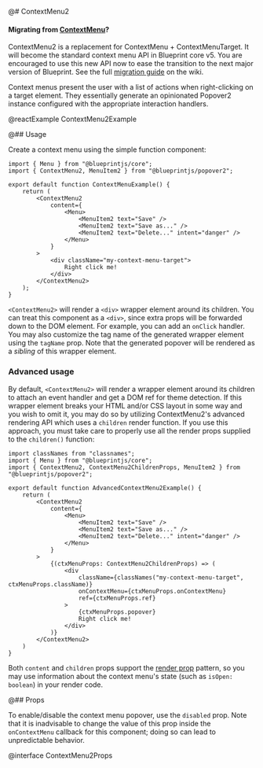 @# ContextMenu2

<div class="@ns-callout @ns-intent-primary @ns-icon-info-sign">
    <h4 class="@ns-heading">

Migrating from [ContextMenu](#core/components/context-menu)?

</h4>

ContextMenu2 is a replacement for ContextMenu + ContextMenuTarget. It will become the standard
context menu API in Blueprint core v5. You are encouraged to use this new API now to ease the
transition to the next major version of Blueprint. See the full
[migration guide](https://github.com/palantir/blueprint/wiki/ContextMenu2-migration) on the wiki.

</div>

Context menus present the user with a list of actions when right-clicking on a target element.
They essentially generate an opinionated Popover2 instance configured with the appropriate
interaction handlers.

@reactExample ContextMenu2Example

@## Usage

Create a context menu using the simple function component:

```tsx
import { Menu } from "@blueprintjs/core";
import { ContextMenu2, MenuItem2 } from "@blueprintjs/popover2";

export default function ContextMenuExample() {
    return (
        <ContextMenu2
            content={
                <Menu>
                    <MenuItem2 text="Save" />
                    <MenuItem2 text="Save as..." />
                    <MenuItem2 text="Delete..." intent="danger" />
                </Menu>
            }
        >
            <div className="my-context-menu-target">
                Right click me!
            </div>
        </ContextMenu2>
    );
}
```

`<ContextMenu2>` will render a `<div>` wrapper element around its children. You can treat this
component as a `<div>`, since extra props will be forwarded down to the DOM element. For example,
you can add an `onClick` handler. You may also customize the tag name of the generated wrapper
element using the `tagName` prop. Note that the generated popover will be rendered as a _sibling_
of this wrapper element.

### Advanced usage

By default, `<ContextMenu2>` will render a wrapper element around its children to attach an event handler
and get a DOM ref for theme detection. If this wrapper element breaks your HTML and/or CSS layout in
some way and you wish to omit it, you may do so by utilizing ContextMenu2's advanced rendering API
which uses a `children` render function. If you use this approach, you must take care to properly use
all the render props supplied to the `children()` function:

```tsx
import classNames from "classnames";
import { Menu } from "@blueprintjs/core";
import { ContextMenu2, ContextMenu2ChildrenProps, MenuItem2 } from "@blueprintjs/popover2";

export default function AdvancedContextMenu2Example() {
    return (
        <ContextMenu2
            content={
                <Menu>
                    <MenuItem2 text="Save" />
                    <MenuItem2 text="Save as..." />
                    <MenuItem2 text="Delete..." intent="danger" />
                </Menu>
            }
        >
            {(ctxMenuProps: ContextMenu2ChildrenProps) => (
                <div
                    className={classNames("my-context-menu-target", ctxMenuProps.className)}
                    onContextMenu={ctxMenuProps.onContextMenu}
                    ref={ctxMenuProps.ref}
                >
                    {ctxMenuProps.popover}
                    Right click me!
                </div>
            )}
        </ContextMenu2>
    )
}
```

Both `content` and `children` props support the [render prop](https://reactjs.org/docs/render-props.html)
pattern, so you may use information about the context menu's state (such as `isOpen: boolean`) in your
render code.

@## Props

To enable/disable the context menu popover, use the `disabled` prop. Note that it is inadvisable to change
the value of this prop inside the `onContextMenu` callback for this component; doing so can lead to unpredictable
behavior.

@interface ContextMenu2Props
